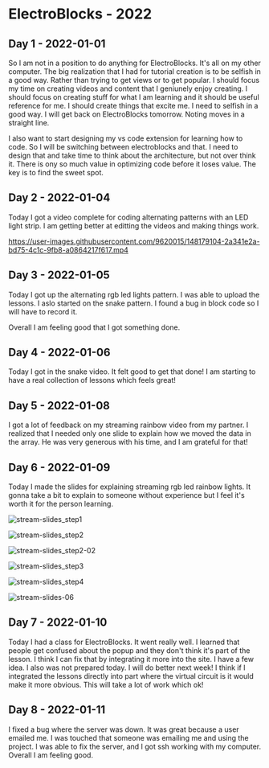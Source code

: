 # ElectroBlocks - 2022

## Day 1 - 2022-01-01

So I am not in a position to do anything for ElectroBlocks.  It's all on my other computer.  The big realization that I had for tutorial creation is to be selfish in a good way.  Rather than trying to get views or to get popular.  I should focus my time on creating videos and content that I geniunely enjoy creating.  I should focus on creating stuff for what I am learning and it should be useful reference for me.   I should create things that excite me.  I need to selfish in a good way.  I will get back on ElectroBlocks tomorrow.   Noting moves in a straight line.  

I also want to start designing my vs code extension for learning how to code.  So I will be switching between electroblocks and that.  I need to design that and take time to think about the architecture, but not over think it.  There is ony so much value in optimizing code before it loses value.  The key is to find the sweet spot. 

## Day 2 - 2022-01-04

Today I got a video complete for coding alternating patterns with an LED light strip.  I am getting better at editting the videos and making things work.

https://user-images.githubusercontent.com/9620015/148179104-2a341e2a-bd75-4c1c-9fb8-a0864217f617.mp4

## Day 3 - 2022-01-05

Today I got up the alternating rgb led lights pattern.  I was able to upload the lessons.  I aslo started on the snake pattern.  I found a bug in block code so I will have to record it.

Overall I am feeling good that I got something done.

## Day 4 - 2022-01-06

Today I got in the snake video.  It felt good to get that done!  I am starting to have a real collection of lessons which feels great!

## Day 5 - 2022-01-08

I got a lot of feedback on my streaming rainbow video from my partner.  I realized that I needed only one slide to explain how we moved the data in the array.  He was very generous with his time, and I am grateful for that!

## Day 6 - 2022-01-09

Today I made the slides for explaining streaming rgb led rainbow lights.  It gonna take a bit to explain to someone without experience but I feel it's worth it for the person learning.

![stream-slides_step1](https://user-images.githubusercontent.com/9620015/148731552-eb6d7b64-2c93-437a-8394-a66963b2542f.png)

![stream-slides_step2](https://user-images.githubusercontent.com/9620015/148731556-db665a1b-392c-43d5-89ff-992a8986c600.png)

![stream-slides_step2-02](https://user-images.githubusercontent.com/9620015/148731555-7234dca1-8e22-4501-be26-c12b764e7826.png)

![stream-slides_step3](https://user-images.githubusercontent.com/9620015/148731558-f8409c47-3848-4e7b-9479-8f8d86101a58.png)

![stream-slides_step4](https://user-images.githubusercontent.com/9620015/148731560-74b56848-3457-47a5-bcdb-27493ec93703.png)

![stream-slides-06](https://user-images.githubusercontent.com/9620015/148731561-0eaeab6c-76c8-46ae-81c6-c21d91c05198.png)


## Day 7 - 2022-01-10

Today I had a class for ElectroBlocks.  It went really well.  I learned that people get confused about the popup and they don't think it's part of the lesson.  I think I can fix that by integrating it more into the site.  I have a few idea.  I also was not prepared today.  I will do better next week!  I think if I integrated the lessons directly into part where the virtual circuit is it would make it more obvious.  This will take a lot of work which ok!

## Day 8 - 2022-01-11

I fixed a bug where the server was down.  It was great because a user emailed me.  I was touched that someone was emailing me and using the project.  I was able to fix the server, and I got ssh working with my computer.  Overall I am feeling good.
